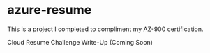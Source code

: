 # azure-resume
This is a project I completed to compliment my AZ-900 certification.

Cloud Resume Challenge Write-Up (Coming Soon)
